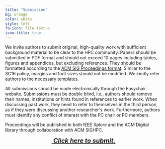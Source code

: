 ```yaml
---
title: "Submission"
bg: orange
color: white
style: left
fa-icon: file-text-o
icon-title: true
---
```


We invite authors to submit original, high-quality work with
sufficient background material to be clear to the HPC
community. Papers should be submitted in PDF format and should not
exceed 10 pages including tables, figures and appendices, but
excluding references. They should be formatted according to the
[ACM SIG Proceedings format](http://www.acm.org/sigs/publications/proceedings-templates).
Similar to the SC16 policy, margins and font sizes should not be
modified. We kindly refer authors to the necessary templates.

All submissions should be made electronically through the Easychair website.
Submissions must be double blind, i.e., authors should remove their names,
institutions or hints found in references to earlier work. When discussing past work,
they need to refer to themselves in the third person, as if they were discussing
another researcher's work. Furthermore, authors must identify any conflict of
interest with the PC chair or PC members.

Proceedings will be published in both IEEE Xplore and the ACM Digital library
through collaboration with ACM SIGHPC.

<div style="text-align:center;">
  <p>
    <span style="font-size:20px;">
      <a href="https://easychair.org/conferences/?conf=hust16">
        <i class="fa fa-sign-in">&nbsp;<b>Click here to submit.</b></i>
      </a>
    </span>
  </p>
</div>
